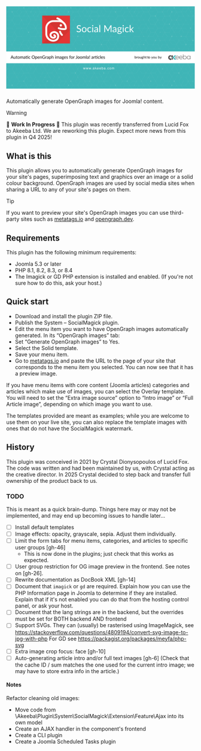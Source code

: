 # ![SocialMagick](https://github.com/akeeba/social-magick/blob/main/assets/banner/banner.png?raw=true)

Automatically generate OpenGraph images for Joomla! content.

> [!WARNING]  
> 🚧 **Work In Progress** 🚧 This plugin was recently transferred from Lucid Fox to Akeeba Ltd. We are reworking this plugin. Expect more news from this plugin in Q4 2025! 

## What is this

This plugin allows you to automatically generate OpenGraph images for your site's pages, superimposing text and graphics over an image or a solid colour background. OpenGraph images are used by social media sites when sharing a URL to any of your site's pages on them.

> [!TIP]
> If you want to preview your site's OpenGraph images you can use third-party sites such as [metatags.io](https://metatags.io/) and [opengraph.dev](https://opengraph.dev/).

## Requirements

This plugin has the following minimum requirements:

* Joomla 5.3 or later
* PHP 8.1, 8.2, 8.3, or 8.4
* The Imagick or GD PHP extension is installed and enabled. (If you're not sure how to do this, ask your host.)

## Quick start

* Download and install the plugin ZIP file.
* Publish the System – SocialMagick plugin.
* Edit the menu item you want to have OpenGraph images automatically generated. In its “OpenGraph images” tab:
* Set “Generate OpenGraph images” to Yes.
* Select the Solid template.
* Save your menu item.
* Go to [metatags.io](https://metatags.io/) and paste the URL to the page of your site that corresponds to the menu item you selected. You can now see that it has a preview image.

If you have menu items with core content (Joomla articles) categories and articles which make use of images, you can select the Overlay template. You will need to set the “Extra image source” option to “Intro image” or “Full Article image”, depending on which image you want to use.

The templates provided are meant as examples; while you are welcome to use them on your live site, you can also replace the template images with ones that do not have the SocialMagick watermark.

## History

This plugin was conceived in 2021 by Crystal Dionysopoulos of Lucid Fox. The code was written and had been maintained by us, with Crystal acting as the creative director. In 2025 Crystal decided to step back and transfer full ownership of the product back to us.

### TODO

This is meant as a quick brain-dump. Things here may or may not be implemented, and may end up becoming issues to handle later...

* [ ] Install default templates
* [ ] Image effects: opacity, grayscale, sepia. Adjust them individually.
* [ ] Limit the form tabs for menu items, categories, and articles to specific user groups [gh-46]
  * This is now done in the plugins; just check that this works as expected. 
* [ ] User group restriction for OG image preview in the frontend. See notes on [gh-26].
* [ ] Rewrite documentation as DocBook XML [gh-14]
* [ ] Document that `imagick` or `gd` are required. Explain how you can use the PHP Information page in Joomla to determine if they are installed. Explain that if it's not enabled you can do that from the hosting control panel, or ask your host.
* [ ] Document that the lang strings are in the backend, but the overrides must be set for BOTH backend AND frontend
* [ ] Support SVGs. They can (usually) be rasterised using ImageMagick, see https://stackoverflow.com/questions/4809194/convert-svg-image-to-jpg-with-php  For GD see https://packagist.org/packages/meyfa/php-svg
* [ ] Extra image crop focus: face [gh-10]
* [ ] Auto-generating article intro and/or full text images [gh-6] (Check that the cache ID / sum matches the one used for the current intro image; we may have to store extra info in the article.)

#### Notes

Refactor cleaning old images:
* Move code from \Akeeba\Plugin\System\SocialMagick\Extension\Feature\Ajax into its own model
* Create an AJAX handler in the component's frontend
* Create a CLI plugin
* Create a Joomla Scheduled Tasks plugin